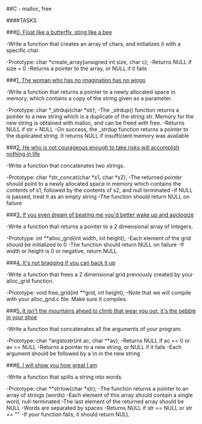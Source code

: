 ##C - malloc, free

####TASKS

###[0. Float like a butterfly, sting like a bee](0-create_array.c)

-Write a function that creates an array of chars, and initializes it with a specific char.

-Prototype: char *create_array(unsigned int size, char c);
-Returns NULL if size = 0
-Returns a pointer to the array, or NULL if it fails

###[1. The woman who has no imagination has no wings](1-strdup.c)

-Write a function that returns a pointer to a newly allocated space in memory, which contains a copy of the string given as a parameter.

-Prototype: char *_strdup(char *str);
-The _strdup() function returns a pointer to a new string which is a duplicate of the string str. Memory for the new string is obtained with malloc, and can be freed with free.
-Returns NULL if str = NULL
-On success, the _strdup function returns a pointer to the duplicated string. It returns NULL if insufficient memory was available

###[2. He who is not courageous enough to take risks will accomplish nothing in life](2-str_concat.c)

-Write a function that concatenates two strings.

-Prototype: char *str_concat(char *s1, char *s2);
-The returned pointer should point to a newly allocated space in memory which contains the contents of s1, followed by the contents of s2, and null terminated
-if NULL is passed, treat it as an empty string
-The function should return NULL on failure

###[3. If you even dream of beating me you'd better wake up and apologize](3-alloc_grid.c)

-Write a function that returns a pointer to a 2 dimensional array of integers.

-Prototype: int **alloc_grid(int width, int height);
-Each element of the grid should be initialized to 0
-The function should return NULL on failure
-If width or height is 0 or negative, return NULL

###[4. It's not bragging if you can back it up](4-free_grid.c)

-Write a function that frees a 2 dimensional grid previously created by your alloc_grid function.

-Prototype: void free_grid(int **grid, int height);
-Note that we will compile with your alloc_grid.c file. Make sure it compiles.

###[5. It isn't the mountains ahead to climb that wear you out; it's the pebble in your shoe](100-argstostr.c)

-Write a function that concatenates all the arguments of your program.

-Prototype: char *argstostr(int ac, char **av);
-Returns NULL if ac == 0 or av == NULL
-Returns a pointer to a new string, or NULL if it fails
-Each argument should be followed by a \n in the new string

###[6. I will show you how great I am](101-strtow.c)

-Write a function that splits a string into words.

-Prototype: char **strtow(char *str);
-The function returns a pointer to an array of strings (words)
-Each element of this array should contain a single word, null-terminated
-The last element of the returned array should be NULL
-Words are separated by spaces
-Returns NULL if str == NULL or str == ""
-If your function fails, it should return NULL
